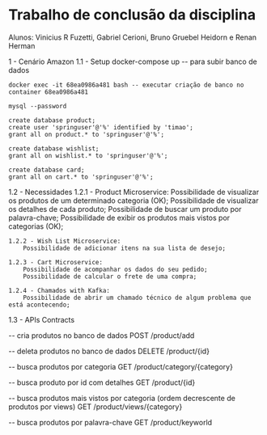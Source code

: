 # Trabalho de conclusão da disciplina

Alunos: Vinicius R Fuzetti, Gabriel Cerioni, Bruno Gruebel Heidorn e Renan Herman
        
1 - Cenário Amazon
1.1 - Setup
	docker-compose up -- para subir banco de dados

	docker exec -it 68ea0986a481 bash -- executar criação de banco no container 68ea0986a481

	mysql --password

	create database product;
	create user 'springuser'@'%' identified by 'timao';
	grant all on product.* to 'springuser'@'%';

	create database wishlist;
	grant all on wishlist.* to 'springuser'@'%';

	create database card;
	grant all on cart.* to 'springuser'@'%';

1.2 - Necessidades
	1.2.1 - Product Microservice:
		Possibilidade de visualizar os produtos de um determinado categoria (OK);
		Possibilidade de visualizar os detalhes de cada produto;
		Possibilidade de buscar um produto por palavra-chave;
		Possibilidade de exibir os produtos mais vistos por categorias (OK);

	1.2.2 - Wish List Microservice:
		Possibilidade de adicionar itens na sua lista de desejo;

	1.2.3 - Cart Microservice:
		Possibilidade de acompanhar os dados do seu pedido;
		Possibilidade de calcular o frete de uma compra;

	1.2.4 - Chamados with Kafka:
		Possibilidade de abrir um chamado técnico de algum problema que está acontecendo;


1.3 - APIs Contracts

-- cria produtos no banco de dados
POST /product/add

-- deleta produtos no banco de dados
DELETE /product/{id}

-- busca produtos por categoria
GET /product/category/{category}

-- busca produto por id com detalhes
GET /product/{id}

-- busca produtos mais vistos por categoria (ordem decrescente de produtos por views)
GET /product/views/{category}

-- busca produtos por palavra-chave
GET /product/keyworld


